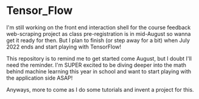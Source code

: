# Tensor_Flow

I'm still working on the front end interaction shell for the course feedback web-scraping project as class pre-registration is in mid-August so wanna get
it ready for then. But I plan to finish (or step away for a bit) when July 2022 ends and start playing with TensorFlow! 

This repository is to remind me to get started come August, but I doubt I'll need the reminder. I'm SUPER excited to be diving deeper into the math behind machine learning this year in school and want to start playing with the application side ASAP!

Anyways, more to come as I do some tutorials and invent a project for this.
